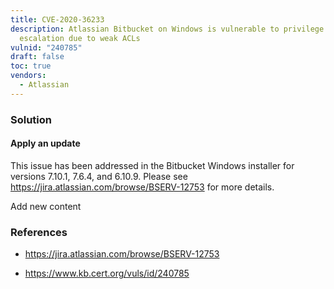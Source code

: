 ```yaml
---
title: CVE-2020-36233
description: Atlassian Bitbucket on Windows is vulnerable to privilege
  escalation due to weak ACLs
vulnid: "240785"
draft: false
toc: true
vendors:
  - Atlassian
---
```

### Solution

#### Apply an update

This issue has been addressed in the Bitbucket Windows installer for versions 7.10.1, 7.6.4, and 6.10.9. Please see https://jira.atlassian.com/browse/BSERV-12753 for more details.

Add new content

### References

* <https://jira.atlassian.com/browse/BSERV-12753>

* <https://www.kb.cert.org/vuls/id/240785>